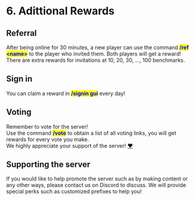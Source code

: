 # 6. Adittional Rewards

## Referral

After being online for 30 minutes, a new player can use the command <mark style="color:blue;">**/ref \<name>**</mark> to the player who invited them. Both players will get a reward! There are extra rewards for invitations at 10, 20, 30, ..., 100 benchmarks.

## Sign in

You can claim a reward in <mark style="color:blue;">**/signin gui**</mark> every day!

## Voting

Remember to vote for the server!\
Use the command <mark style="color:blue;">**/vote**</mark> to obtain a list of all voting links, you will get rewards for every vote you make.\
We highly appreciate your support of the server! [❤️](https://emojipedia.org/red-heart)

## Supporting the server

If you would like to help promote the server such as by making content or any other ways, please contact us on Discord to discuss. We will provide special perks such as customized prefixes to help you!
